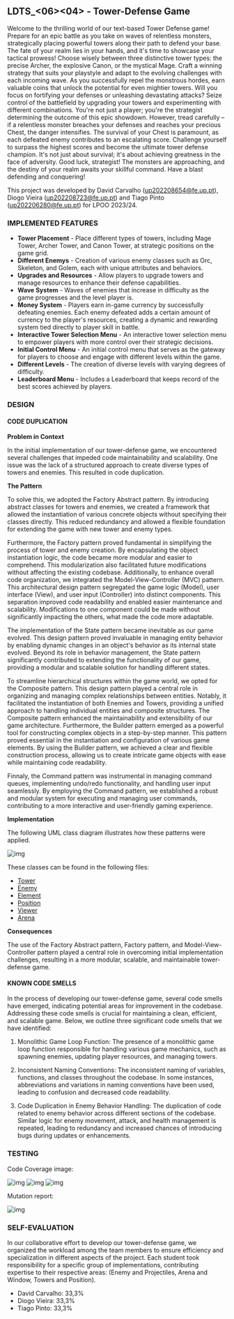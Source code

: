 ## LDTS_<06><04> - Tower-Defense Game

Welcome to the thrilling world of our text-based Tower Defense game! Prepare for an epic battle as you take on waves of relentless monsters, strategically placing powerful towers along their path to defend your base. The fate of your realm lies in your hands, and it's time to showcase your tactical prowess! Choose wisely between three distinctive tower types: the precise Archer, the explosive Canon, or the mystical Mage. Craft a winning strategy that suits your playstyle and adapt to the evolving challenges with each incoming wave. As you successfully repel the monstrous hordes, earn valuable coins that unlock the potential for even mightier towers. Will you focus on fortifying your defenses or unleashing devastating attacks? Seize control of the battlefield by upgrading your towers and experimenting with different combinations. You're not just a player; you're the strategist determining the outcome of this epic showdown. However, tread carefully – if a relentless monster breaches your defenses and reaches your precious Chest, the danger intensifies. The survival of your Chest is paramount, as each defeated enemy contributes to an escalating score. Challenge yourself to surpass the highest scores and become the ultimate tower defense champion. It's not just about survival; it's about achieving greatness in the face of adversity. Good luck, strategist! The monsters are approaching, and the destiny of your realm awaits your skillful command. Have a blast defending and conquering!

This project was developed by David Carvalho (up202208654@fe.up.pt), Diogo Vieira (up202208723@fe.up.pt) and Tiago Pinto (up202206280@fe.up.pt) for LPOO 2023/24.


### IMPLEMENTED FEATURES

- **Tower Placement** - Place different types of towers, including Mage Tower, Archer Tower, and Canon Tower, at strategic positions on the game grid.
- **Different Enemys** - Creation of various enemy classes such as Orc, Skeleton, and Golem, each with unique attributes and behaviors.
- **Upgrades and Resources** - Allow players to upgrade towers and manage resources to enhance their defense capabilities.
- **Wave System** - Waves of enemies that increase in difficulty as the game progresses and the level player is.
- **Money System** - Players earn in-game currency by successfully defeating enemies. Each enemy defeated adds a certain amount of currency to the player's resources, creating a dynamic and rewarding system tied directly to player skill in battle.
- **Interactive Tower Selection Menu** - An interactive tower selection menu to empower players with more control over their strategic decisions.
- **Initial Control Menu** - An initial control menu that serves as the gateway for players to choose and engage with different levels within the game.
- **Different Levels** - The creation of diverse levels with varying degrees of difficulty.
- **Leaderboard Menu** - Includes a Leaderboard that keeps record of the best scores achieved by players.

### DESIGN

#### CODE DUPLICATION

**Problem in Context**

In the initial implementation of our tower-defense game, we encountered several challenges that impeded code maintainability and scalability. One issue was the lack of a structured approach to create diverse types of towers and enemies. This resulted in code duplication.

**The Pattern**

To solve this, we adopted the Factory Abstract pattern. By introducing abstract classes for towers and enemies, we created a framework that allowed the instantiation of various concrete objects without specifying their classes directly. This reduced redundancy and allowed a flexible foundation for extending the game with new tower and enemy types.

Furthermore, the Factory pattern proved fundamental in simplifying the process of tower and enemy creation. By encapsulating the object instantiation logic, the code became more modular and easier to comprehend. This modularization also facilitated future modifications without affecting the existing codebase. Additionally, to enhance overall code organization, we integrated the Model-View-Controller (MVC) pattern. This architectural design pattern segregated the game logic (Model), user interface (View), and user input (Controller) into distinct components. This separation improved code readability and enabled easier maintenance and scalability. Modifications to one component could be made without significantly impacting the others, what made the code more adaptable.

The implementation of the State pattern became inevitable as our game evolved. This design pattern proved invaluable in managing entity behavior by enabling dynamic changes in an object's behavior as its internal state evolved. Beyond its role in behavior management, the State pattern significantly contributed to extending the functionality of our game, providing a modular and scalable solution for handling different states.

To streamline hierarchical structures within the game world, we opted for the Composite pattern. This design pattern played a central role in organizing and managing complex relationships between entities. Notably, it facilitated the instantiation of both Enemies and Towers, providing a unified approach to handling individual entities and composite structures. The Composite pattern enhanced the maintainability and extensibility of our game architecture. Furthermore, the Builder pattern emerged as a powerful tool for constructing complex objects in a step-by-step manner. This pattern proved essential in the instantiation and configuration of various game elements. By using the Builder pattern, we achieved a clear and flexible construction process, allowing us to create intricate game objects with ease while maintaining code readability.

Finnaly, the Command pattern was instrumental in managing command queues, implementing undo/redo functionality, and handling user input seamlessly. By employing the Command pattern, we established a robust and modular system for executing and managing user commands, contributing to a more interactive and user-friendly gaming experience.

**Implementation**

The following UML class diagram illustrates how these patterns were applied.

![img](https://github.com/FEUP-LDTS-2023/project-l06gr04/blob/main/docs/UML.drawio.png)

These classes can be found in the following files:

- [Tower](https://github.com/FEUP-LDTS-2023/project-l06gr04/blob/main/src/main/java/org/example/model/game/elements/towers/Tower.java)
- [Enemy](https://github.com/FEUP-LDTS-2023/project-l06gr04/blob/main/src/main/java/org/example/model/game/elements/enemys/Enemy.java)
- [Element](https://github.com/FEUP-LDTS-2023/project-l06gr04/blob/main/src/main/java/org/example/model/game/elements/Element.java)
- [Position](https://github.com/FEUP-LDTS-2023/project-l06gr04/blob/main/src/main/java/org/example/model/game/Position.java)
- [Viewer](https://github.com/FEUP-LDTS-2023/project-l06gr04/blob/main/src/main/java/org/example/viewer/Viewer.java)
- [Arena](https://github.com/FEUP-LDTS-2023/project-l06gr04/blob/main/src/main/java/org/example/model/game/arena/Arena.java)

**Consequences**

The use of the Factory Abstract pattern, Factory pattern, and Model-View-Controller pattern played a central role in overcoming initial implementation challenges, resulting in a more modular, scalable, and maintainable tower-defense game.


#### KNOWN CODE SMELLS

In the process of developing our tower-defense game, several code smells have emerged, indicating potential areas for improvement in the codebase. Addressing these code smells is crucial for maintaining a clean, efficient, and scalable game. Below, we outline three significant code smells that we have identified:

1. Monolithic Game Loop Function:
   The presence of a monolithic game loop function responsible for handling various game mechanics, such as spawning enemies, updating player resources, and managing towers.

2. Inconsistent Naming Conventions:
   The inconsistent naming of variables, functions, and classes throughout the codebase. In some instances, abbreviations and variations in naming conventions have been used, leading to confusion and decreased code readability.

3. Code Duplication in Enemy Behavior Handling:
   The duplication of code related to enemy behavior across different sections of the codebase. Similar logic for enemy movement, attack, and health management is repeated, leading to redundancy and increased chances of introducing bugs during updates or enhancements.


### TESTING

Code Coverage image:

![img](https://github.com/FEUP-LDTS-2023/project-l06gr04/blob/main/docs/CodeCoverage1.png)
![img](https://github.com/FEUP-LDTS-2023/project-l06gr04/blob/main/docs/CodeCoverage2.png)
![img](https://github.com/FEUP-LDTS-2023/project-l06gr04/blob/main/docs/CodeCoverage3.png)

Mutation report:

![img](https://github.com/FEUP-LDTS-2023/project-l06gr04/blob/main/docs/MutationReport.png)


### SELF-EVALUATION

In our collaborative effort to develop our tower-defense game, we organized the workload among the team members to ensure efficiency and specialization in different aspects of the project. Each student took responsibility for a specific group of implementations, contributing expertise to their respective areas: (Enemy and Projectiles, Arena and Window, Towers and Position).

- David Carvalho: 33,3%
- Diogo Vieira: 33,3%
- Tiago Pinto: 33,3%

